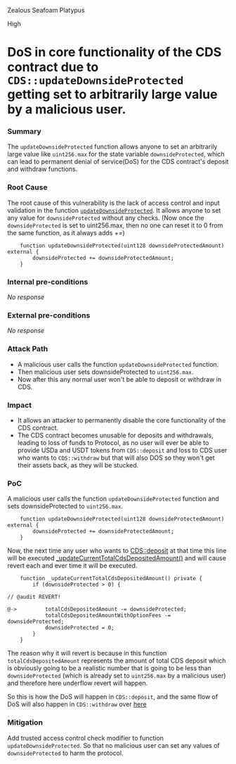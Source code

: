 Zealous Seafoam Platypus

High

# DoS in core functionality of the CDS contract due to `CDS::updateDownsideProtected` getting set to arbitrarily large value by a malicious user.

### Summary

The `updateDownsideProtected` function allows anyone to set an arbitrarily large value like `uint256.max` for the state variable `downsideProtected`, which can lead to permanent denial of service(DoS) for the CDS contract's deposit and withdraw functions.


### Root Cause

The root cause of this vulnerability is the lack of access control and input validation in the function [`updateDownsideProtected`](https://github.com/sherlock-audit/2024-11-autonomint/blob/0d324e04d4c0ca306e1ae4d4c65f0cb9d681751b/Blockchain/Blockchian/contracts/Core_logic/CDS.sol#L829). It allows anyone to set any value for `downsideProtected` without any checks. (Now once the `downsideProtected` is set to uint256.max, then no one can reset it to 0 from the same function, as it always adds +=)

```solidity
    function updateDownsideProtected(uint128 downsideProtectedAmount) external {
        downsideProtected += downsideProtectedAmount;
    }
```


### Internal pre-conditions

_No response_

### External pre-conditions

_No response_

### Attack Path

- A malicious user calls the function `updateDownsideProtected` function.
- Then malicious user sets downsideProtected to `uint256.max`. 
- Now after this any normal user won't be able to deposit or withdraw in CDS.  

### Impact

- It allows an attacker to permanently disable the core functionality of the CDS contract.
- The CDS contract becomes unusable for deposits and withdrawals, leading to loss of funds to Protocol, as no user will ever be able to provide USDa and USDT tokens from `CDS::deposit` and loss to CDS user who wants to `CDS::withdraw` but that will also DOS so they won't get their assets back, as they will be stucked. 

### PoC


A malicious user calls the function `updateDownsideProtected` function and sets downsideProtected to `uint256.max`.

```solidity
    function updateDownsideProtected(uint128 downsideProtectedAmount) external {
        downsideProtected += downsideProtectedAmount;
    }
```

Now, the next time any user who wants to [CDS::deposit](https://github.com/sherlock-audit/2024-11-autonomint/blob/0d324e04d4c0ca306e1ae4d4c65f0cb9d681751b/Blockchain/Blockchian/contracts/Core_logic/CDS.sol#L186) at that time this line will be executed [_updateCurrentTotalCdsDepositedAmount()](https://github.com/sherlock-audit/2024-11-autonomint/blob/0d324e04d4c0ca306e1ae4d4c65f0cb9d681751b/Blockchain/Blockchian/contracts/Core_logic/CDS.sol#L234) and will cause revert each and ever time it will be executed.

```solidity
    function _updateCurrentTotalCdsDepositedAmount() private {
        if (downsideProtected > 0) {

// @audit REVERT!    
          
@->         totalCdsDepositedAmount -= downsideProtected;
            totalCdsDepositedAmountWithOptionFees -= downsideProtected;
            downsideProtected = 0;
        }
    }
```

The reason why it will revert is because in this function `totalCdsDepositedAmount` represents the amount of total CDS deposit which is obviously going to be a realistic number that is going to be less than `downsideProtected` (which is already set to `uint256.max` by a malicious user) and therefore here underflow revert will happen.

So this is how the DoS will happen in `CDS::deposit`, and the same flow of DoS will also happen in `CDS::withdraw` over [here](https://github.com/sherlock-audit/2024-11-autonomint/blob/0d324e04d4c0ca306e1ae4d4c65f0cb9d681751b/Blockchain/Blockchian/contracts/Core_logic/CDS.sol#L324)    


### Mitigation

Add trusted access control check modifier to function `updateDownsideProtected`. So that no malicious user can set any values of `downsideProtected` to harm the protocol.